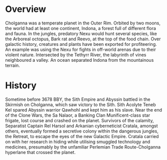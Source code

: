 # Overview
Cholganna was a temperate planet in the Outer Rim.
Orbited by two moons, the world had at least one continent, Indona, a forest full of different flora and fauna.
In the jungles, predatory Nexu would hunt several species, like the Arboreal octopus, Bark rat and Reevo, at the top of the food chain.
Over galactic history, creatures and plants have been exported for profiteering.
An example was using the Nexu for fights in off-world arenas due to their violent nature.
Intersected by the Tethyrr River, the labyrinth of vines neighboured a valley.
An ocean separated Indona from the mountainous terrain.

# History
Sometime before 3678 BBY, the Sith Empire and Abyssin battled in the Skirmish on Cholganna, which saw victory to the Sith.
Sith Acolyte Teneb Kel spared Abyssin warrior Qawhohl and kept him as his slave.
Near the end of the Clone Wars, the Sa Nalaor, a Banking Clan Munificent-class star frigate, lost course and crashed on the planet.
Survivors of the calamity, Separatist Captain Rel Harsol and Arkanian cyberneticist Cratala, amongst others, eventually formed a secretive colony within the dangerous jungles, the Retreat, to escape the eyes of the new Galactic Empire.
Cratala carried on with her research in hiding while utilising smuggled technology and medicines, presumably by the unfamiliar Perlemian Trade Route-Cholganna hyperlane that crossed the planet.